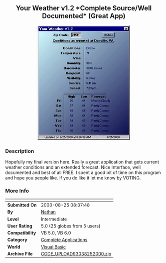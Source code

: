 ﻿<div align="center">

## Your Weather v1\.2 \*Complete Source/Well Documented\* \(Great App\)

<img src="PIC2000825925103848.jpg">
</div>

### Description

Hopefully my final version here. Really a great application that gets current weather conditions and an extended forecast. Nice Interface, well documented and best of all FREE. I spent a good bit of time on this program and hope you people like. If you do like it let me know by VOTING.
 
### More Info
 


<span>             |<span>
---                |---
**Submitted On**   |2000-08-25 08:37:48
**By**             |[Nathan](https://github.com/Planet-Source-Code/PSCIndex/blob/master/ByAuthor/nathan.md)
**Level**          |Intermediate
**User Rating**    |5.0 (25 globes from 5 users)
**Compatibility**  |VB 5\.0, VB 6\.0
**Category**       |[Complete Applications](https://github.com/Planet-Source-Code/PSCIndex/blob/master/ByCategory/complete-applications__1-27.md)
**World**          |[Visual Basic](https://github.com/Planet-Source-Code/PSCIndex/blob/master/ByWorld/visual-basic.md)
**Archive File**   |[CODE\_UPLOAD93038252000\.zip](https://github.com/Planet-Source-Code/nathan-your-weather-v1-2-complete-source-well-documented-great-app__1-10996/archive/master.zip)








